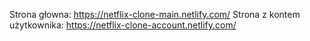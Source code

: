 Strona głowna: https://netflix-clone-main.netlify.com/
Strona z kontem użytkownika: https://netflix-clone-account.netlify.com/
